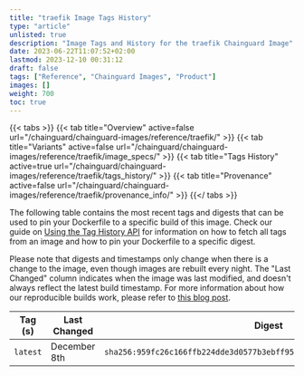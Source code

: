 ```yaml
---
title: "traefik Image Tags History"
type: "article"
unlisted: true
description: "Image Tags and History for the traefik Chainguard Image"
date: 2023-06-22T11:07:52+02:00
lastmod: 2023-12-10 00:31:12
draft: false
tags: ["Reference", "Chainguard Images", "Product"]
images: []
weight: 700
toc: true
---
```


{{< tabs >}}
{{< tab title="Overview" active=false url="/chainguard/chainguard-images/reference/traefik/" >}}
{{< tab title="Variants" active=false url="/chainguard/chainguard-images/reference/traefik/image_specs/" >}}
{{< tab title="Tags History" active=true url="/chainguard/chainguard-images/reference/traefik/tags_history/" >}}
{{< tab title="Provenance" active=false url="/chainguard/chainguard-images/reference/traefik/provenance_info/" >}}
{{</ tabs >}}

The following table contains the most recent tags and digests that can be used to pin your Dockerfile to a specific build of this image. Check our guide on [Using the Tag History API](/chainguard/chainguard-images/using-the-tag-history-api/) for information on how to fetch all tags from an image and how to pin your Dockerfile to a specific digest.

Please note that digests and timestamps only change when there is a change to the image, even though images are rebuilt every night. The "Last Changed" column indicates when the image was last modified, and doesn't always reflect the latest build timestamp. For more information about how our reproducible builds work, please refer to [this blog post](https://www.chainguard.dev/unchained/reproducing-chainguards-reproducible-image-builds).

| Tag (s)   | Last Changed | Digest                                                                    |
|-----------|--------------|---------------------------------------------------------------------------|
|  `latest` | December 8th | `sha256:959fc26c166ffb224dde3d0577b3ebff9563b48f8c2ef4c929f5cec314535072` |


